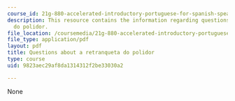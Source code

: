 ```yaml
---
course_id: 21g-880-accelerated-introductory-portuguese-for-spanish-speakers-fall-2013
description: This resource contains the information regarding questions about a retranqueta
  do polidor.
file_location: /coursemedia/21g-880-accelerated-introductory-portuguese-for-spanish-speakers-fall-2013/9823aec29af8da1314312f2be33030a2_MIT21G_880F13_readquest4.pdf
file_type: application/pdf
layout: pdf
title: Questions about a retranqueta do polidor
type: course
uid: 9823aec29af8da1314312f2be33030a2

---
```

None